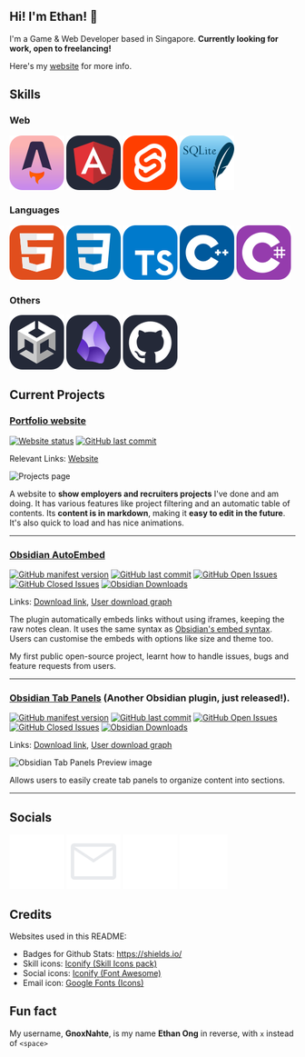 ## Hi! I'm Ethan! 👋
I'm a Game & Web Developer based in Singapore. **Currently looking for work, open to freelancing!**

Here's my [website](https://gnoxnahte.dev) for more info.

## Skills
### Web
[![Astro](Images/Icons/skill-icons--astro.svg "Astro")](https://astro.build/)
[![Angular](Images/Icons/skill-icons--angular-dark.svg "Angular")](https://angular.dev/)
[![Svelte](Images/Icons/skill-icons--svelte.svg "Svelte")](https://svelte.dev/)
[![SQLite](Images/Icons/skill-icons--sqlite.svg "SQLite")](https://www.sqlite.org/)

### Languages
[![HTML](Images/Icons/skill-icons--html.svg "HTML")](https://developer.mozilla.org/en-US/docs/Web/HTML)
[![CSS](Images/Icons/skill-icons--css.svg "CSS")](https://developer.mozilla.org/en-US/docs/Web/CSS)
[![TypeScript](Images/Icons/skill-icons--typescript.svg "TypeScript")](https://www.typescriptlang.org/)
[![C++](Images/Icons/skill-icons--cpp.svg "C++")](https://cplusplus.com/info/description/)
[![C#](Images/Icons/skill-icons--cs.svg "C#")](https://learn.microsoft.com/en-us/dotnet/csharp/)

### Others
[![Unity](Images/Icons/skill-icons--unity-dark.svg "Unity")](https://unity.com/)
[![Obsidian](Images/Icons/skill-icons--obsidian-dark.svg "Obsidian")](https://obsidian.md/)
[![GitHub](Images/Icons/skill-icons--github-dark.svg "GitHub")](https://github.com/)

## Current Projects

### [Portfolio website](https://github.com/GnoxNahte/portfolio-main)
[![Website status](https://img.shields.io/website?url=https%3A%2F%2Fgnoxnahte.dev)](https://gnoxnahte.dev)
[![GitHub last commit](https://img.shields.io/github/last-commit/gnoxnahte/portfolio-main)](https://github.com/GnoxNahte/portfolio-main/commits/main/)

Relevant Links: [Website](https://gnoxnahte.dev)

![Projects page](https://github.com/user-attachments/assets/b07ddd10-f2b2-4f70-9e24-800db71e3b4f)

A website to **show employers and recruiters projects** I've done and am doing. It has various features like project filtering and an automatic table of contents. Its **content is in markdown**, making it **easy to edit in the future**. It's also quick to load and has nice animations.

<hr>

### [Obsidian AutoEmbed](https://github.com/GnoxNahte/obsidian-auto-embed)
[![GitHub manifest version](https://img.shields.io/github/manifest-json/v/gnoxnahte/obsidian-auto-embed)](https://github.com/GnoxNahte/obsidian-auto-embed/releases)
[![GitHub last commit](https://img.shields.io/github/last-commit/gnoxnahte/obsidian-auto-embed)](https://github.com/GnoxNahte/obsidian-auto-embed/commits/main/)
[![GitHub Open Issues](https://img.shields.io/github/issues/gnoxnahte/obsidian-auto-embed)](https://github.com/GnoxNahte/obsidian-auto-embed/issues)
[![GitHub Closed Issues](https://img.shields.io/github/issues-closed/gnoxnahte/obsidian-auto-embed)](https://github.com/GnoxNahte/obsidian-auto-embed/issues?q=is%3Aissue+is%3Aclosed)
[![Obsidian Downloads](https://img.shields.io/badge/dynamic/json?url=https%3A%2F%2Fraw.githubusercontent.com%2Fobsidianmd%2Fobsidian-releases%2Fmaster%2Fcommunity-plugin-stats.json&query=%24%5B%22auto-embed%22%5D.downloads&logo=obsidian&logoColor=a88bfa&label=downloads&color=a88bfa)](https://obsidian.md/plugins?id=auto-embed)

Links: [Download link](https://obsidian.md/plugins?id=auto-embed), [User download graph](https://www.moritzjung.dev/obsidian-stats/plugins/auto-embed/#downloads)

The plugin automatically embeds links without using iframes, keeping the raw notes clean. It uses the same syntax as [Obsidian's embed syntax](https://help.obsidian.md/Editing+and+formatting/Embed+web+pages). Users can customise the embeds with options like size and theme too.

My first public open-source project, learnt how to handle issues, bugs and feature requests from users.

<hr>

### [Obsidian Tab Panels](https://github.com/GnoxNahte/obsidian-tab-panels) (Another Obsidian plugin, just released!). 
[![GitHub manifest version](https://img.shields.io/github/manifest-json/v/gnoxnahte/obsidian-tab-panels)](https://github.com/GnoxNahte/obsidian-tab-panels/releases)
[![GitHub last commit](https://img.shields.io/github/last-commit/gnoxnahte/obsidian-tab-panels)](https://github.com/GnoxNahte/obsidian-tab-panels/commits/main/)
[![GitHub Open Issues](https://img.shields.io/github/issues/gnoxnahte/obsidian-tab-panels)](https://github.com/GnoxNahte/obsidian-tab-panels/issues)
[![GitHub Closed Issues](https://img.shields.io/github/issues-closed/gnoxnahte/obsidian-tab-panels)](https://github.com/GnoxNahte/obsidian-tab-panels/issues?q=is%3Aissue+is%3Aclosed)
[![Obsidian Downloads](https://img.shields.io/badge/dynamic/json?url=https%3A%2F%2Fraw.githubusercontent.com%2Fobsidianmd%2Fobsidian-releases%2Fmaster%2Fcommunity-plugin-stats.json&query=%24%5B%22tab-panels%22%5D.downloads&logo=obsidian&logoColor=a88bfa&label=downloads&color=a88bfa)](https://obsidian.md/plugins?id=tab-panels)

Links: [Download link](https://obsidian.md/plugins?id=tab-panels), [User download graph](https://www.moritzjung.dev/obsidian-stats/plugins/tab-panels/#downloads)

![Obsidian Tab Panels Preview image](https://github.com/user-attachments/assets/cad4a211-8c3a-4b16-af9b-c389da3f65bb)

Allows users to easily create tab panels to organize content into sections.

<hr>

## Socials

[![Twitter/X Profile: @GnoxNahteDev](Images/Icons/icon-x-twitter.svg)](https://x.com/GnoxNahteDev)
[![Email: gnoxnahte.dev@gmail.com](Images/Icons/icon-email.svg)](mailto:gnoxnahte.dev@gmail.com)
[![Itch.io Profile: GnoxNahteDev](Images/Icons/icon-itch-io.svg)](https://gnoxnahtedev.itch.io/)
[![LinkedIn Profile: ethanongsg](Images/Icons/icon-linkedin.svg)](https://www.linkedin.com/in/ethanongsg/)

## Credits
Websites used in this README:
- Badges for Github Stats: https://shields.io/
- Skill icons: [Iconify (Skill Icons pack)](https://icon-sets.iconify.design/skill-icons/)
- Social icons: [Iconify (Font Awesome)](https://icon-sets.iconify.design/fa6-brands/)
- Email icon: [Google Fonts (Icons)](https://fonts.google.com/icons?selected=Material+Symbols+Outlined:mail:FILL@0;wght@400;GRAD@0;opsz@48&icon.query=mail&icon.size=48&icon.color=%23e8eaed)

## Fun fact
My username, **GnoxNahte**, is my name **Ethan Ong** in reverse, with `x` instead of `<space>`
